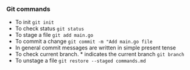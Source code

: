 ### Git commands

- To init
```git init```
- To check status
```git status```
- To stage a file
```git add main.go```
- To commit a change
```git commit -m "Add main.go file```
- In general commit messages are written in simple present tense
- To check current branch. * indicates the current branch
```git branch```
- To unstage a file
```git restore --staged commands.md```